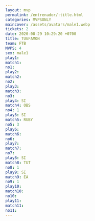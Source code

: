 ```yaml
---
layout: mvp
permalink: /entrenador/:title.html
categories: MVPSONLY
maincover: /assets/avatars/male1.webp
tickets: 2
date: 2020-08-29 10:29:20 +0700
title: TUGFAMON
team: FTB
MVPS: 4
sex: male1
play1: 
match1: 
no1: 
play2: 
match2: 
no2: 
play3: 
match3: 
no3: 
play4: SI
match4: OBS
no4: 1
play5: SI
match5: RUBY
no5: 3
play6: 
match6: 
no6: 
play7: 
match7: 
no7: 
play8: SI
match8: TUT
no8: 1
play9: SI
match9: EA
no9: 1
play10: 
match10: 
no10: 
play11: 
match11: 
no11:
---
```

